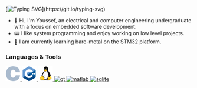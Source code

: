 [![Typing SVG](https://readme-typing-svg.demolab.com/?lines=Greetings!)](https://git.io/typing-svg)
- 👋 Hi, I'm Youssef, an electrical and computer engineering undergraduate with a focus on embedded software development.
- 📟 I like system programming and enjoy working on low level projects.
- 📓 I am currently learning bare-metal on the STM32 platform.

  
<h3 align="left">Languages & Tools</h3>
<p align="left">
  
  <a href="https://www.cprogramming.com/" target="_blank" rel="noreferrer">
    <img src="https://raw.githubusercontent.com/devicons/devicon/master/icons/c/c-original.svg" alt="c" width="40" height="40"/>
  </a>
  
  <a href="https://www.w3schools.com/cpp/" target="_blank" rel="noreferrer">
    <img src="https://raw.githubusercontent.com/devicons/devicon/master/icons/cplusplus/cplusplus-original.svg" alt="cplusplus" width="40" height="40"/>
  </a>
  
  <a href="https://www.linux.org/" target="_blank" rel="noreferrer">
    <img src="https://raw.githubusercontent.com/devicons/devicon/master/icons/linux/linux-original.svg" alt="linux" width="40" height="40"/>
  </a>
  
  <a href="https://www.qt.io/" target="_blank" rel="noreferrer">
    <img src="https://upload.wikimedia.org/wikipedia/commons/0/0b/Qt_logo_2016.svg" alt="qt" width="40" height="40"/>
  </a>

  <a href="https://www.mathworks.com/" target="_blank" rel="noreferrer">
    <img src="https://upload.wikimedia.org/wikipedia/commons/2/21/Matlab_Logo.png" alt="matlab" width="40" height="40"/>
  </a>
  
  <a href="https://www.sqlite.org/" target="_blank" rel="noreferrer">
    <img src="https://upload.wikimedia.org/wikipedia/commons/3/38/SQLite370.svg" alt="sqlite" width="80"/>
  </a>

</p>
